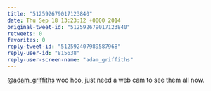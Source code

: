 ```yaml
---
title: "512592679017123840"
date: Thu Sep 18 13:23:12 +0000 2014
original-tweet-id: "512592679017123840"
retweets: 0
favorites: 0
reply-tweet-id: "512592407989587968"
reply-user-id: "815638"
reply-user-screen-name: "adam_griffiths"
---
```

<a href="https://twitter.com/adam_griffiths">@adam_griffiths</a> woo hoo, just need a web cam to see them all now.
